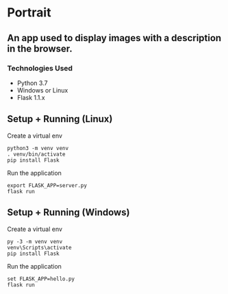 # Portrait
## An app used to display images with a description in the browser.

### Technologies Used
* Python 3.7
* Windows or Linux
* Flask 1.1.x

## Setup + Running (Linux)
Create a virtual env
```
python3 -m venv venv
. venv/bin/activate
pip install Flask
```

Run the application
```
export FLASK_APP=server.py
flask run
```

## Setup + Running (Windows)
Create a virtual env
```
py -3 -m venv venv
venv\Scripts\activate
pip install Flask
```

Run the application
```
set FLASK_APP=hello.py
flask run
```